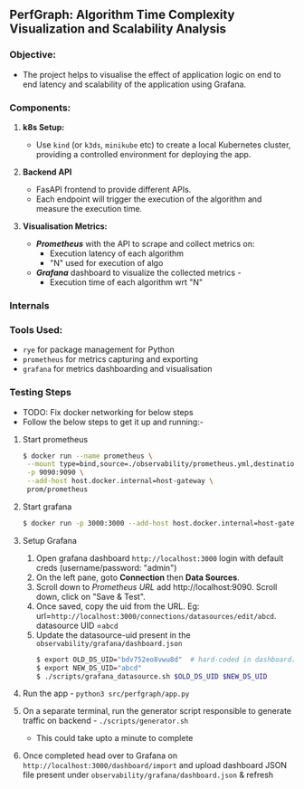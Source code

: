 ## PerfGraph: **Algorithm Time Complexity Visualization and Scalability Analysis**

### Objective:
- The project helps to visualise the effect of application logic on end to end latency and scalability of the application using Grafana.

### Components:
1. **k8s Setup:**
   - Use `kind` (or `k3ds`, `minikube` etc) to create a local Kubernetes cluster, providing a controlled environment for deploying the app.

2. **Backend API**
   - FasAPI frontend to provide different APIs.
   - Each endpoint will trigger the execution of the algorithm and measure the execution time.

3. **Visualisation Metrics:**
   - ***Prometheus*** with the API to scrape and collect metrics on:
     - Execution latency of each algorithm
     - "N" used for execution of algo
   - ***Grafana*** dashboard to visualize the collected metrics -
     - Execution time of each algorithm wrt "N"

### Internals

### Tools Used:
- `rye` for package management for Python
- `prometheus` for metrics capturing and exporting
- `grafana` for metrics dashboarding and visualisation

### Testing Steps
- TODO: Fix docker networking for below steps
- Follow the below steps to get it up and running:- 
1. Start prometheus
   ```bash
   $ docker run --name prometheus \
    --mount type=bind,source=./observability/prometheus.yml,destination=/etc/prometheus/prometheus.yml \
    -p 9090:9090 \
    --add-host host.docker.internal=host-gateway \
    prom/prometheus
   ```

2. Start grafana
   ```bash
   $ docker run -p 3000:3000 --add-host host.docker.internal=host-gateway --name grafana grafana/grafana
   ```

3. Setup Grafana
   1. Open grafana dashboard `http://localhost:3000` login with default creds (username/password: "admin")
   2. On the left pane, goto **Connection** then **Data Sources**.
   3. Scroll down to *Prometheus URL* add http://localhost:9090. Scroll down, click on "Save & Test".
   4. Once saved, copy the uid from the URL. Eg: url=`http://localhost:3000/connections/datasources/edit/abcd`. datasource UID =`abcd`
   5. Update the datasource-uid present in the `observability/grafana/dashboard.json`
      ```bash
      $ export OLD_DS_UID="bdv752eo8vwu8d"  # hard-coded in dashboard.json
      $ export NEW_DS_UID="abcd"
      $ ./scripts/grafana_datasource.sh $OLD_DS_UID $NEW_DS_UID 
      ```

4. Run the app - `python3 src/perfgraph/app.py`
5. On a separate terminal, run the generator script responsible to generate traffic on backend - `./scripts/generator.sh`
   - This could take upto a minute to complete

6. Once completed head over to Grafana on `http://localhost:3000/dashboard/import` and upload dashboard JSON file present under `observability/grafana/dashboard.json` & refresh
